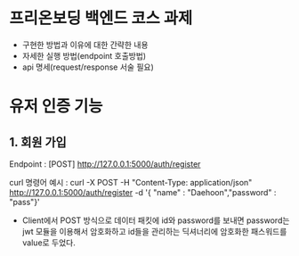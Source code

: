 # 프리온보딩 백엔드 코스 과제

- 구현한 방법과 이유에 대한 간략한 내용
- 자세한 실행 방법(endpoint 호출방법)
- api 명세(request/response 서술 필요)

# 유저 인증 기능

## 1. 회원 가입

Endpoint : [POST] http://127.0.0.1:5000/auth/register  

curl 명령어 예시 : curl -X POST -H "Content-Type: application/json" http://127.0.0.1:5000/auth/register -d '{ "name" : "Daehoon","password" : "pass"}'  

- Client에서 POST 방식으로 데이터 패킷에 id와 password를 보내면 password는 jwt 모듈을 이용해서 암호화하고 id들을 관리하는 딕셔너리에 암호화한 패스워드를 value로 두었다.

